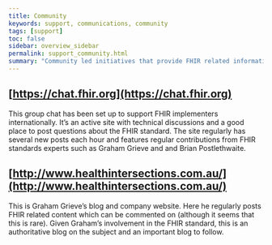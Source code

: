 ```yaml
---
title: Community
keywords: support, communications, community 
tags: [support]
toc: false
sidebar: overview_sidebar
permalink: support_community.html
summary: "Community led initiatives that provide FHIR related information and help."
---
```

## [https://chat.fhir.org](https://chat.fhir.org)
This group chat has been set up to support FHIR implementers internationally. It’s an active site with technical discussions and a good place to post questions about the FHIR standard. The site regularly has several new posts each hour and features regular contributions from FHIR standards experts such as Graham Grieve and and Brian Postlethwaite.
## [http://www.healthintersections.com.au/](http://www.healthintersections.com.au/)
This is Graham Grieve’s blog and company website. Here he regularly posts FHIR related content which can be commented on (although it seems that this is rare). Given Graham’s involvement in the FHIR standard, this is an authoritative blog on the subject and an important blog to follow.
